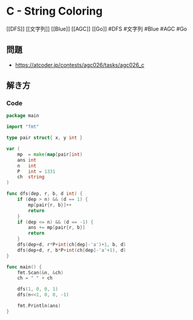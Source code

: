 # C - String Coloring
[[DFS]] [[文字列]] [[Blue]] [[AGC]] [[Go]]
#DFS #文字列 #Blue #AGC #Go 

## 問題
- https://atcoder.jp/contests/agc026/tasks/agc026_c

## 解き方
### Code
```go
package main

import "fmt"

type pair struct{ x, y int }

var (
	mp  = make(map[pair]int)
	ans int
	n   int
	P   int = 1331
	ch  string
)

func dfs(dep, r, b, d int) {
	if (dep > n) && (d == 1) {
		mp[pair{r, b}]++
		return
	}
	if (dep <= n) && (d == -1) {
		ans += mp[pair{r, b}]
		return
	}
	dfs(dep+d, r*P+int(ch[dep]-'a')+1, b, d)
	dfs(dep+d, r, b*P+int(ch[dep]-'a'+1), d)
}

func main() {
	fmt.Scan(&n, &ch)
	ch = " " + ch

	dfs(1, 0, 0, 1)
	dfs(n<<1, 0, 0, -1)

	fmt.Println(ans)
}
```